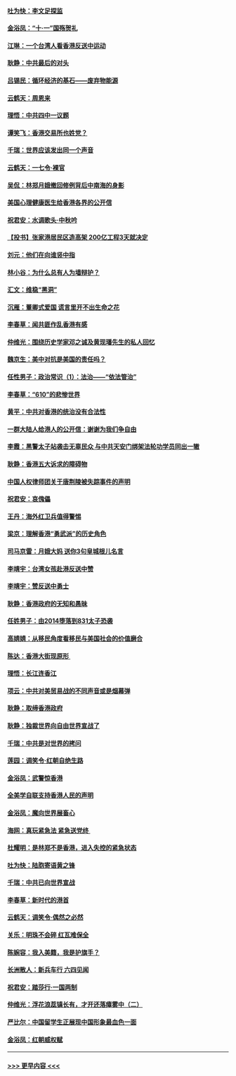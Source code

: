 #### [吐为快：李文足探监](../pages/nsc993/n11509622.md?t=09091555) 
#### [金浴凤：“十‧一”国殇贺礼](../pages/nsc993/n11509593.md?t=09091555) 
#### [江琳：一个台湾人看香港反送中运动](../pages/nsc993/n11509211.md?t=09091555) 
#### [耿静：中共最后的对头](../pages/nsc993/n11508308.md?t=09091555) 
#### [吕锡民：循环经济的基石——废弃物能源](../pages/nsc993/n11508212.md?t=09091555) 
#### [云鹤天：周恩来](../pages/nsc993/n11508055.md?t=09091555) 
#### [理悟：中共四中一议题](../pages/nsc993/n11507782.md?t=09091555) 
#### [谭笑飞：香港交易所也姓党？](../pages/nsc993/n11507753.md?t=09091555) 
#### [千瑞：世界应该发出同一个声音](../pages/nsc993/n11507290.md?t=09091555) 
#### [云鹤天：一七令‧裸官](../pages/nsc993/n11507177.md?t=09091555) 
#### [吴侃：林郑月娥撤回修例背后中南海的身影](../pages/nsc993/n11506876.md?t=09091555) 
#### [美国心理健康医生给香港各界的公开信](../pages/nsc993/n11506809.md?t=09091555) 
#### [祝君安：水调歌头‧中秋吟](../pages/nsc993/n11506758.md?t=09091555) 
#### [【投书】张家港居民区造高架 200亿工程3天就决定](../pages/nsc993/n11506682.md?t=09091555) 
#### [刘元：他们在向谁竖中指](../pages/nsc993/n11505384.md?t=09091555) 
#### [林小谷：为什么总有人为墙辩护？](../pages/nsc993/n11505226.md?t=09091555) 
#### [汇文：维稳“黑洞”](../pages/nsc993/n11504347.md?t=09091555) 
#### [沉雁：董卿式爱国 谎言里开不出生命之花](../pages/nsc993/n11503215.md?t=09091555) 
#### [李春草：闻共匪作乱香港有感](../pages/nsc993/n11503072.md?t=09091555) 
#### [仲维光：围绕历史学家邓之诚及黄现璠先生的私人回忆](../pages/nsc993/n11501330.md?t=09091555) 
#### [魏京生：美中对抗是美国的责任吗？](../pages/nsc993/n11500723.md?t=09091555) 
#### [任性男子：政治常识（1）：法治——“依法管治”](../pages/nsc993/n11500791.md?t=09091555) 
#### [李春草：“610”的悲惨世界](../pages/nsc993/n11501141.md?t=09091555) 
#### [黄平：中共对香港的统治没有合法性](../pages/nsc993/n11499473.md?t=09091555) 
#### [一群大陆人给港人的公开信：谢谢为我们争自由](../pages/nsc993/n11500402.md?t=09091555) 
#### [李霞：黑警太子站袭击无辜民众 与中共天安门绑架法轮功学员同出一辙](../pages/nsc993/n11499805.md?t=09091555) 
#### [耿静：香港五大诉求的障碍物](../pages/nsc993/n11497578.md?t=09091555) 
#### [中国人权律师团关于唐荆陵被失踪事件的声明](../pages/nsc993/n11500014.md?t=09091555) 
#### [祝君安：哀傀儡](../pages/nsc993/n11499776.md?t=09091555) 
#### [王丹：海外红卫兵值得警惕](../pages/nsc993/n11498138.md?t=09091555) 
#### [梁京：理解香港“勇武派”的历史角色](../pages/nsc993/n11498006.md?t=09091555) 
#### [司马京雷：月娥大妈  送你3句皇城根儿名言](../pages/nsc993/n11497885.md?t=09091555) 
#### [李靖宇：台湾女孩赴港反送中赞](../pages/nsc993/n11497721.md?t=09091555) 
#### [李靖宇：赞反送中勇士](../pages/nsc993/n11497452.md?t=09091555) 
#### [耿静：香港政府的无知和愚昧](../pages/nsc993/n11494238.md?t=09091555) 
#### [任姓男子：由2014堕落到831太子恐袭](../pages/nsc993/n11496683.md?t=09091555) 
#### [高婧婧：从移民角度看移民与美国社会的价值磨合](../pages/nsc993/n11495757.md?t=09091555) 
#### [陈达：香港大街现原形 ](../pages/nsc993/n11495441.md?t=09091555) 
#### [理悟：长江连香江](../pages/nsc993/n11495377.md?t=09091555) 
#### [项云：中共对美贸易战的不同声音或是烟幕弹](../pages/nsc993/n11494929.md?t=09091555) 
#### [耿静：取缔香港政府](../pages/nsc993/n11494218.md?t=09091555) 
#### [耿静：独裁世界向自由世界宣战了](../pages/nsc993/n11494190.md?t=09091555) 
#### [千瑞：中共是对世界的拷问](../pages/nsc993/n11493021.md?t=09091555) 
#### [莲园：调笑令‧红朝自绝生路](../pages/nsc993/n11493011.md?t=09091555) 
#### [金浴凤：武警惊香港](../pages/nsc993/n11492994.md?t=09091555) 
#### [全美学自联支持香港人民的声明](../pages/nsc993/n11492630.md?t=09091555) 
#### [金浴凤：魔向世界展畜心](../pages/nsc993/n11492599.md?t=09091555) 
#### [海网：真玩紧急法 紧急送党终 ](../pages/nsc993/n11492535.md?t=09091555) 
#### [杜耀明：是林郑不是香港，进入失控的紧急状态](../pages/nsc993/n11491420.md?t=09091555) 
#### [吐为快：陆胞寄语黄之锋](../pages/nsc993/n11491117.md?t=09091555) 
#### [千瑞：中共已向世界宣战](../pages/nsc993/n11490123.md?t=09091555) 
#### [李春草：新时代的港首](../pages/nsc993/n11489864.md?t=09091555) 
#### [云鹤天：调笑令·偶然之必然](../pages/nsc993/n11489701.md?t=09091555) 
#### [关乐：明珠不会碎 红瓦难保全](../pages/nsc993/n11489647.md?t=09091555) 
#### [陈婉容：我入美籍，我是护旗手？](../pages/nsc993/n11487908.md?t=09091555) 
#### [长洲散人：新兵车行 六四见闻](../pages/nsc993/n11487729.md?t=09091555) 
#### [祝君安：踏莎行‧一国两制](../pages/nsc993/n11487699.md?t=09091555) 
#### [仲维光：浮花浪蕊镇长有，才开还落瘴雾中（二）](../pages/nsc993/n11483286.md?t=09091555) 
#### [严比尔：中国留学生正展现中国形象最血色一面](../pages/nsc993/n11485145.md?t=09091555) 
#### [金浴凤：红朝威权赋](../pages/nsc993/n11485191.md?t=09091555) 

----
#### [ >>> 更早内容 <<< ](../indexes/nsc993-earlier.md)
